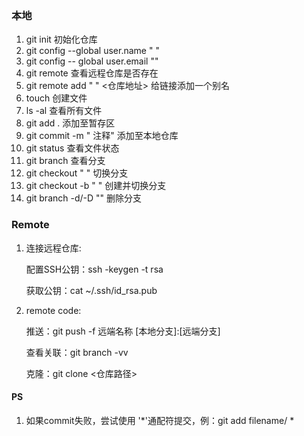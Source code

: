 ### 本地

1. git init 初始化仓库
2. git config --global user.name " "
3. git config -- global user.email ""
4. git remote 查看远程仓库是否存在
5. git remote add " " <仓库地址> 给链接添加一个别名
6. touch 创建文件
7. ls -al 查看所有文件
8. git add . 添加至暂存区
9. git commit -m " 注释" 添加至本地仓库
10. git status 查看文件状态
11. git branch 查看分支
12. git checkout " " 切换分支
13. git checkout -b " " 创建并切换分支
14. git branch -d/-D "" 删除分支

### Remote

1. 连接远程仓库:

   配置SSH公钥：ssh -keygen -t rsa

   获取公钥：cat ~/.ssh/id_rsa.pub

2. remote code:

   推送：git push -f 远端名称 [本地分支]:[远端分支]

   查看关联：git branch -vv

   克隆：git clone <仓库路径>

#### PS

1. 如果commit失败，尝试使用 '*'通配符提交，例：git add filename/ *